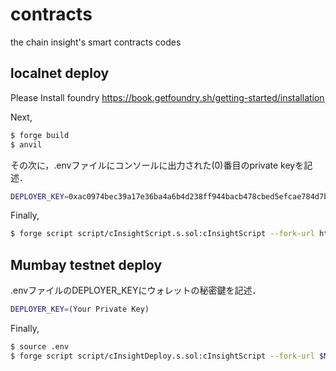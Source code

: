 # contracts
the chain insight's smart contracts codes

## localnet deploy
Please Install foundry
https://book.getfoundry.sh/getting-started/installation

Next, 
```bash
$ forge build
$ anvil
```
その次に，.envファイルにコンソールに出力された(0)番目のprivate keyを記述．
```bash
DEPLOYER_KEY=0xac0974bec39a17e36ba4a6b4d238ff944bacb478cbed5efcae784d7bf4f2ff80
```

Finally,
```bash
$ forge script script/cInsightScript.s.sol:cInsightScript --fork-url http://localhost:8545 --broadcast
```

## Mumbay testnet deploy
.envファイルのDEPLOYER_KEYにウォレットの秘密鍵を記述．
```bash
DEPLOYER_KEY=(Your Private Key)
```

Finally,
```bash
$ source .env
$ forge script script/cInsightDeploy.s.sol:cInsightScript --fork-url $MUMBAI_RPC_URL --broadcast
```